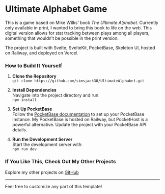 # Ultimate Alphabet Game

This is a game based on Mike Wilks' book *The Ultimate Alphabet*. Currently only available in print, I wanted to bring this book to life on the web. This digital version allows for stat tracking between plays among all players, something that wouldn’t be possible in the print version.

The project is built with Svelte, SvelteKit, PocketBase, Skeleton UI, hosted on Railway, and deployed on Vercel.

### How to Build It Yourself

1. **Clone the Repository**  
   `git clone https://github.com/simsjack30/UltimateAlphabet.git`

2. **Install Dependencies**  
   Navigate into the project directory and run:  
   `npm install`

3. **Set Up PocketBase**  
   Follow the [PocketBase documentation](https://pocketbase.io/docs/) to set up your PocketBase instance. My PocketBase is hosted on Railway, but PocketHost is a powerful alternative. Update the project with your PocketBase API details.

4. **Run the Development Server**  
   Start the development server with:  
   `npm run dev`

### If You Like This, Check Out My Other Projects

Explore my other projects on [GitHub](https://github.com/simsjack30)

---
Feel free to customize any part of this template!
